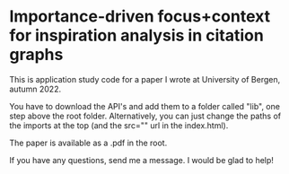 # Importance-driven focus+context for inspiration analysis in citation graphs
This is application study code for a paper I wrote at University of Bergen, autumn 2022. 

You have to download the API's and add them to a folder called "lib", one step above the root folder. Alternatively, you can just change the paths of the imports at the top (and the src="" url in the index.html).

The paper is available as a .pdf in the root. 

If you have any questions, send me a message. I would be glad to help!
